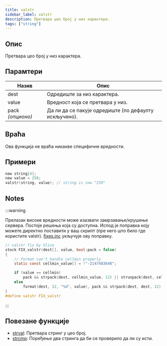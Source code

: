 ```yaml
---
title: valstr
sidebar_label: valstr
description: Претвара цео број у низ карактера.
tags: ["string"]
---
```


<LowercaseNoteSR />

## Опис

Претвара цео број у низ карактера.

## Парамтери

| Назив              | Опис                                       |
| ----------------- | ------------------------------------------------- |
| dest              | Одредиште за низ карактера.                    |
| value             | Вредност која се претвара у низ.                 |
| pack *(опционо)* | Да ли да се пакује одредиште (по дефаулту искључено). |

## Враћа

Ова функција не враћа никакве специфичне вредности.

## Примери

```c
new string[4];
new value = 250;
valstr(string, value); // string is now "250"
```

## Notes

:::warning

Прелазак високе вредности може изазвати замрзавање/крушење сервера. Постоје решења која су доступна. Испод је поправка коју можете директно поставити у ваш скрипт (пре него што било где користите valstr). [fixes.inc](https://github.com/pawn-lang/sa-mp-fixes) укључује ову поправку.


```c
// valstr fix by Slice
stock FIX_valstr(dest[], value, bool:pack = false)
{
    // format can't handle cellmin properly
    static const cellmin_value[] = !"-2147483648";

    if (value == cellmin)
        pack && strpack(dest, cellmin_value, 12) || strunpack(dest, cellmin_value, 12);
    else
        format(dest, 12, "%d", value), pack && strpack(dest, dest, 12);
}
#define valstr FIX_valstr
```

:::

## Повезане функције

- [strval](strval): Претвара стринг у цео број.
- [strcmp](strcmp): Поређење два стринга да би се проверило да ли су исти.
